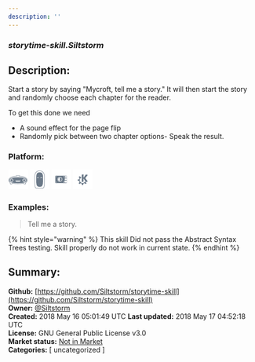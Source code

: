 ```yaml
---
description: ''
---
```


### _storytime-skill.Siltstorm_  
## Description:  
Start a story by saying "Mycroft, tell me a story."
It will then start the story and randomly choose each chapter for the reader.

To get this done we need
- A sound effect for the page flip
- Randomly pick between two chapter options- Speak the result.  
  
  
### Platform:  
 ![Mark I](../.gitbook/assets/mark-1-icon.png)  ![Mark II](../.gitbook/assets/mark-2-icon.png)  ![Picroft](../.gitbook/assets/picroft-icon.png)  ![plasmoid](../.gitbook/assets/kde.png)   
### Examples:  
> Tell me a story.  
  
{% hint style="warning" %}
This skill Did not pass the Abstract Syntax Trees testing. Skill properly do not work in current state.
{% endhint %}
  
## Summary:  
**Github:** [https://github.com/Siltstorm/storytime-skill](https://github.com/Siltstorm/storytime-skill)  
**Owner:** [@Siltstorm](https://github.com/Siltstorm)  
**Created:** 2018 May 16 05:01:49 UTC  **Last updated:** 2018 May 17 04:52:18 UTC  
**License:** GNU General Public License v3.0  
**Market status:** [Not in Market](https://market.mycroft.ai/skill/)  
**Categories:** [ uncategorized ]   
